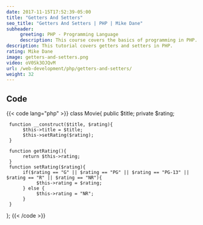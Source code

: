 ```yaml
---
date: 2017-11-15T17:52:39-05:00
title: "Getters And Setters"
seo_title: "Getters And Setters | PHP | Mike Dane"
subheader:
     greeting: PHP - Programming Language
     description: This course covers the basics of programming in PHP. Work your way through the videos and we'll teach you everything you need to know to start your programming journey!
description: This tutorial covers getters and setters in PHP.
rating: Mike Dane
image: getters-and-setters.png
video: oV0Sk3OJQvM
url: /web-development/php/getters-and-setters/
weight: 32
---
```


## Code

{{< code lang="php" >}}
class Movie{
     public $title;
     private $rating;

     function __construct($title, $rating){
          $this->title = $title;
          $this->setRating($rating);
     }

     function getRating(){
          return $this->rating;
     }
     function setRating($rating){
          if($rating == "G" || $rating == "PG" || $rating == "PG-13" || $rating == "R" || $rating == "NR"){
               $this->rating = $rating;
          } else {
               $this->rating = "NR";
          }
     }
};
{{< /code >}}